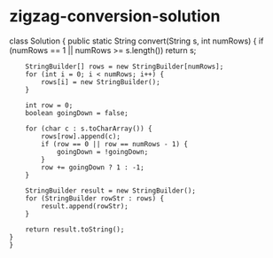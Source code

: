 # zigzag-conversion-solution
class Solution {
    public static String convert(String s, int numRows) {
         if (numRows == 1 || numRows >= s.length())
            return s;

        StringBuilder[] rows = new StringBuilder[numRows];
        for (int i = 0; i < numRows; i++) {
            rows[i] = new StringBuilder();
        }

        int row = 0;
        boolean goingDown = false;

        for (char c : s.toCharArray()) {
            rows[row].append(c);
            if (row == 0 || row == numRows - 1) {
                goingDown = !goingDown;
            }
            row += goingDown ? 1 : -1;
        }

        StringBuilder result = new StringBuilder();
        for (StringBuilder rowStr : rows) {
            result.append(rowStr);
        }

        return result.toString();
    }
    }
